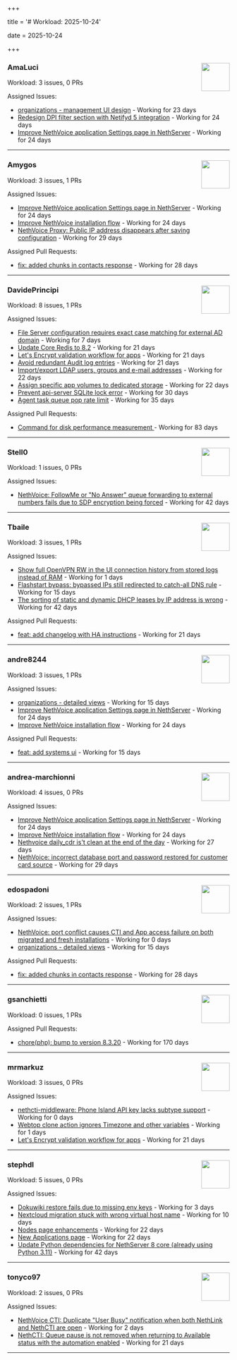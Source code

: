 +++

title = '# Workload: 2025-10-24'

date = 2025-10-24

+++

### AmaLuci <img src='https://avatars.githubusercontent.com/u/166636295?v=4&s=64' width='64' height='64' style='float:right;' /> ###
Workload: 3 issues, 0 PRs


Assigned Issues:
- [organizations - management UI design](https://github.com/NethServer/my/issues/24) - Working for 23 days
- [Redesign DPI filter section with Netifyd 5 integration](https://github.com/NethServer/dev/issues/7662) - Working for 24 days
- [Improve NethVoice application Settings page in NethServer](https://github.com/NethServer/dev/issues/7660) - Working for 24 days
---

### Amygos <img src='https://avatars.githubusercontent.com/u/510232?v=4&s=64' width='64' height='64' style='float:right;' /> ###
Workload: 3 issues, 1 PRs


Assigned Issues:
- [Improve NethVoice application Settings page in NethServer](https://github.com/NethServer/dev/issues/7660) - Working for 24 days
- [Improve NethVoice installation flow](https://github.com/NethServer/dev/issues/7659) - Working for 24 days
- [NethVoice Proxy: Public IP address disappears after saving configuration](https://github.com/NethServer/dev/issues/7653) - Working for 29 days

Assigned Pull Requests:
- [fix: added chunks in contacts response](https://github.com/nethesis/ctiapp-authproxy/pull/14) - Working for 28 days
---

### DavidePrincipi <img src='https://avatars.githubusercontent.com/u/2920838?v=4&s=64' width='64' height='64' style='float:right;' /> ###
Workload: 8 issues, 1 PRs


Assigned Issues:
- [File Server configuration requires exact case matching for external AD domain](https://github.com/NethServer/dev/issues/7682) - Working for 7 days
- [Update Core Redis to 8.2](https://github.com/NethServer/dev/issues/7676) - Working for 21 days
- [Let's Encrypt validation workflow for apps](https://github.com/NethServer/dev/issues/7669) - Working for 21 days
- [Avoid redundant Audit log entries](https://github.com/NethServer/dev/issues/7668) - Working for 21 days
- [Import/export LDAP users, groups and e-mail addresses](https://github.com/NethServer/dev/issues/7666) - Working for 22 days
- [Assign specific app volumes to dedicated storage](https://github.com/NethServer/dev/issues/7665) - Working for 22 days
- [Prevent api-server SQLite lock error](https://github.com/NethServer/dev/issues/7651) - Working for 30 days
- [Agent task queue pop rate limit](https://github.com/NethServer/dev/issues/7636) - Working for 35 days

Assigned Pull Requests:
- [Command for disk performance measurement ](https://github.com/NethServer/ns8-core/pull/915) - Working for 83 days
---

### Stell0 <img src='https://avatars.githubusercontent.com/u/4547897?v=4&s=64' width='64' height='64' style='float:right;' /> ###
Workload: 1 issues, 0 PRs


Assigned Issues:
- [NethVoice: FollowMe or "No Answer" queue forwarding to external numbers fails due to SDP encryption being forced](https://github.com/NethServer/dev/issues/7627) - Working for 42 days
---

### Tbaile <img src='https://avatars.githubusercontent.com/u/8052641?v=4&s=64' width='64' height='64' style='float:right;' /> ###
Workload: 3 issues, 1 PRs


Assigned Issues:
- [Show full OpenVPN RW in the UI connection history from stored logs instead of RAM](https://github.com/NethServer/nethsecurity/issues/1404) - Working for 1 days
- [Flashstart bypass: bypassed IPs still redirected to catch-all DNS rule](https://github.com/NethServer/nethsecurity/issues/1393) - Working for 15 days
- [The sorting of static and dynamic DHCP leases by IP address is wrong](https://github.com/NethServer/nethsecurity/issues/1368) - Working for 42 days

Assigned Pull Requests:
- [feat: add changelog with HA instructions](https://github.com/NethServer/nethsecurity-docs/pull/209) - Working for 21 days
---

### andre8244 <img src='https://avatars.githubusercontent.com/u/4612169?v=4&s=64' width='64' height='64' style='float:right;' /> ###
Workload: 3 issues, 1 PRs


Assigned Issues:
- [organizations - detailed views](https://github.com/NethServer/my/issues/25) - Working for 15 days
- [Improve NethVoice application Settings page in NethServer](https://github.com/NethServer/dev/issues/7660) - Working for 24 days
- [Improve NethVoice installation flow](https://github.com/NethServer/dev/issues/7659) - Working for 24 days

Assigned Pull Requests:
- [feat: add systems ui](https://github.com/NethServer/my/pull/26) - Working for 15 days
---

### andrea-marchionni <img src='https://avatars.githubusercontent.com/u/6448460?v=4&s=64' width='64' height='64' style='float:right;' /> ###
Workload: 4 issues, 0 PRs


Assigned Issues:
- [Improve NethVoice application Settings page in NethServer](https://github.com/NethServer/dev/issues/7660) - Working for 24 days
- [Improve NethVoice installation flow](https://github.com/NethServer/dev/issues/7659) - Working for 24 days
- [Nethvoice daily_cdr is't clean at the end of the day](https://github.com/NethServer/dev/issues/7658) - Working for 27 days
- [NethVoice: incorrect database port and password restored for customer card source](https://github.com/NethServer/dev/issues/7654) - Working for 29 days
---

### edospadoni <img src='https://avatars.githubusercontent.com/u/6152486?v=4&s=64' width='64' height='64' style='float:right;' /> ###
Workload: 2 issues, 1 PRs


Assigned Issues:
- [NethVoice: port conflict causes CTI and App access failure on both migrated and fresh installations](https://github.com/NethServer/dev/issues/7695) - Working for 0 days
- [organizations - detailed views](https://github.com/NethServer/my/issues/25) - Working for 15 days

Assigned Pull Requests:
- [fix: added chunks in contacts response](https://github.com/nethesis/ctiapp-authproxy/pull/14) - Working for 28 days
---

### gsanchietti <img src='https://avatars.githubusercontent.com/u/804596?v=4&s=64' width='64' height='64' style='float:right;' /> ###
Workload: 0 issues, 1 PRs


Assigned Pull Requests:
- [chore(php): bump to version 8.3.20](https://github.com/NethServer/ns8-webtop/pull/120) - Working for 170 days
---

### mrmarkuz <img src='https://avatars.githubusercontent.com/u/31746411?v=4&s=64' width='64' height='64' style='float:right;' /> ###
Workload: 3 issues, 0 PRs


Assigned Issues:
- [nethcti-middleware: Phone Island API key lacks subtype support](https://github.com/NethServer/dev/issues/7694) - Working for 0 days
- [Webtop clone action ignores Timezone and other variables](https://github.com/NethServer/dev/issues/7690) - Working for 1 days
- [Let's Encrypt validation workflow for apps](https://github.com/NethServer/dev/issues/7669) - Working for 21 days
---

### stephdl <img src='https://avatars.githubusercontent.com/u/3164851?v=4&s=64' width='64' height='64' style='float:right;' /> ###
Workload: 5 issues, 0 PRs


Assigned Issues:
- [Dokuwiki restore fails due to missing env keys](https://github.com/NethServer/dev/issues/7685) - Working for 3 days
- [Nextcloud migration stuck with wrong virtual host name](https://github.com/NethServer/dev/issues/7681) - Working for 10 days
- [Nodes page enhancements](https://github.com/NethServer/dev/issues/7664) - Working for 22 days
- [New Applications page](https://github.com/NethServer/dev/issues/7663) - Working for 22 days
- [Update Python dependencies for NethServer 8 core (already using Python 3.11)](https://github.com/NethServer/dev/issues/7625) - Working for 42 days
---

### tonyco97 <img src='https://avatars.githubusercontent.com/u/36625268?v=4&s=64' width='64' height='64' style='float:right;' /> ###
Workload: 2 issues, 0 PRs


Assigned Issues:
- [NethVoice CTI: Duplicate "User Busy" notification when both NethLink and NethCTI are open](https://github.com/NethServer/dev/issues/7686) - Working for 2 days
- [NethCTI: Queue pause is not removed when returning to Available status with the automation enabled](https://github.com/NethServer/dev/issues/7671) - Working for 21 days
---

